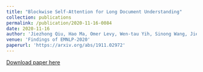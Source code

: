 ```yaml
---
title: "Blockwise Self-Attention for Long Document Understanding"
collection: publications
permalink: /publication/2020-11-16-0084
date: 2020-11-16
author: 'Jiezhong Qiu, Hao Ma, Omer Levy, Wen-tau Yih, Sinong Wang, Jie Tang'
venue: 'Findings of EMNLP-2020'
paperurl: 'https://arxiv.org/abs/1911.02972'
---
```


<a href='https://arxiv.org/abs/1911.02972'>Download paper here</a>
